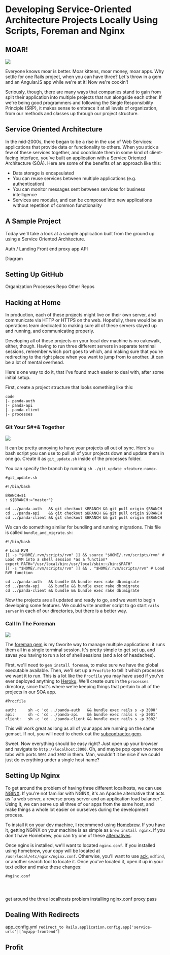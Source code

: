 # Developing Service-Oriented Architecture Projects Locally Using Scripts, Foreman and Nginx

## MOAR!

<img src="moar.jpg"/>

Everyone knows moar is better. Moar kittens, moar money, moar apps. Why settle for one Rails project, when you can have three? Let's throw in a gem and an AngularJS app while we're at it! Now we're cookin'!

Seriously, though, there are many ways that companies stand to gain from split their application into multiple projects that run alongside each other. If we're being good programmers and following the Single Responsibility Principle (SRP), it makes sense to embrace it at all levels of organization, from our methods and classes up through our project structure. 

## Service Oriented Architecture

In the mid-2000s, there began to be a rise in the use of Web Services: applications that provide data or functionality to others. When you stick a few of these services together, and coordinate them in some kind of client-facing interface, you've built an application with a Service Oriented Architecture (SOA). Here are some of the benefits of an approach like this:

- Data storage is encapsulated
- You can reuse services between multiple applications (e.g. authentication)
- You can monitor messages sent between services for business intelligence
- Services are modular, and can be composed into new applications without repetition of common functionality

## A Sample Project

Today we'll take a look at a sample application built from the ground up using a Service Oriented Architecture.

Auth / Landing
Front end proxy app
API

Diagram

## Setting Up GitHub

Organization
Processes Repo
Other Repos

## Hacking at Home

In production, each of these projects might live on their own server, and communicate via HTTP or HTTPS on the web. Hopefully, there would be an operations team dedicated to making sure all of these servers stayed up and running, and communicating properly. 

Developing all of these projects on your local dev machine is no cakewalk, either, though. Having to run three different servers in separate terminal sessions, remember which port goes to which, and making sure that you're redirecting to the right place when you want to jump from to another...it can be a lot of mental overhead.

Here's one way to do it, that I've found much easier to deal with, after some initial setup.

First, create a project structure that looks something like this:

```
code
|- panda-auth
|- panda-api
|- panda-client
|- processes
```

### Git Your S#*& Together

<img src="ship.jpg" />

It can be pretty annoying to have your projects all out of sync. Here's a bash script you can use to pull all of your projects down and update them in one go. Create it as `git_update.sh` inside of the processes folder.

You can specify the branch by running `sh ./git_update <feature-name>`.

```
#git_update.sh

#!/bin/bash

BRANCH=$1
: ${BRANCH:="master"}

cd ../panda-auth   && git checkout $BRANCH && git pull origin $BRANCH
cd ../panda-api    && git checkout $BRANCH && git pull origin $BRANCH
cd ../panda-client && git checkout $BRANCH && git pull origin $BRANCH

```

We can do something similar for bundling and running migrations. This file is called `bundle_and_migrate.sh`:

```
#!/bin/bash

# Load RVM
[[ -s "$HOME/.rvm/scripts/rvm" ]] && source "$HOME/.rvm/scripts/rvm" # Load RVM into a shell session *as a function*
export PATH="/usr/local/bin:/usr/local/sbin:~/bin:$PATH"
[[ -s "$HOME/.rvm/scripts/rvm" ]] && . "$HOME/.rvm/scripts/rvm" # Load RVM function

cd ../panda-auth   && bundle && bundle exec rake db:migrate
cd ../panda-api    && bundle && bundle exec rake db:migrate
cd ../panda-client && bundle && bundle exec rake db:migrate
```

Now the projects are all updated and ready to go, and we want to begin developing some features. We could write another script to go start `rails server` in each of our directories, but there is a better way.

### Call In The Foreman

<img src="foreman.gif" />

The [foreman gem](https://github.com/ddollar/foreman) is my favorite way to manage multiple applications: it runs them all in a single terminal session. It's pretty simple to get set up, and saves you having to run a lot of shell sessions (and a lot of headaches). 

First, we'll need to `gem install foreman`, to make sure we have the global executable available. Then, we'll set up a `Procfile` to tell it which processes we want it to run. This is a lot like the `Procfile` you may have used if you've ever deployed anything to [Heroku](https://www.heroku.com/). We'll create ours in the `processes` directory, since that's where we're keeping things that pertain to all of the projects in our SOA app.

```
#Procfile

auth:     sh -c 'cd ../panda-auth   && bundle exec rails s -p 3000'
api:      sh -c 'cd ../panda-api    && bundle exec rails s -p 3001'
client:   sh -c 'cd ../panda-client && bundle exec rails s -p 3002'

```

This will work great as long as all of your apps are running on the same gemset. If not, you will need to check out the [subcontractor gem](https://github.com/pitluga/subcontractor).

Sweet. Now everything should be easy right? Just open up your browser and navigate to `http://localhost:3000`. Oh, and maybe pop open two more tabs with ports `3001` and `3002` in them. Man, wouldn't it be nice if we could just do everything under a single host name?

## Setting Up Nginx

To get around the problem of having three different localhosts, we can use [NGINX](http://nginx.com/). If you're not familiar with NGINX, it's an Apache alternative that acts as "a web server, a reverse proxy server and an application load balancer". Using it, we can serve up all three of our apps from the same host, and make things a whole lot easier on ourselves during the development process.

To install it on your dev machine, I recommend using [Homebrew](http://brew.sh/). If you have it, getting NGINX on your machine is as simple as `brew install nginx`. If you don't have Homebrew, you can try one of these [alternatives](http://wiki.nginx.org/Install).

Once nginx is installed, we'll want to located `nginx.conf`. If you installed using homebrew, your copy will be located at `/usr/local/etc/nginx/nginx.conf`. Otherwise, you'll want to use [ack](), `mdfind`, or another search tool to locate it. Once you've located it, open it up in your text editor and make these changes:

```
#nginx.conf




```



get around the three localhosts problem
installing
nginx.conf
proxy pass

## Dealing With Redirects

app_config.yml
`redirect_to Rails.application.config.app['service-urls']['myapp-frontend']`

## Profit


